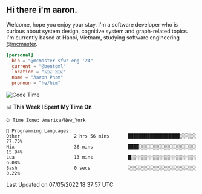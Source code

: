 <h2><b>Hi there i'm aaron. </b></h2>

Welcome, hope you enjoy your stay. I'm a software developer who is curious about system design, cognitive system and graph-related topics. I'm currently based at Hanoi, Vietnam, studying software engineering [@mcmaster](https://www.mcmaster.ca/).

```toml
[personal]
  bio = "@mcmaster sfwr eng '24"
  current = "@bentoml"
  location = "🇻🇳 🇨🇦"
  name = "Aaron Pham"
  pronoun = "he/him"
```
<!--<img src="https://github-readme-stats.vercel.app/api?username=aarnphm&show_icons=true&count_private=true&theme=dark" height="170"/>-->
<!--<img src="https://github-readme-stats.vercel.app/api/top-langs/?username=aarnphm&layout=compact&hide=css&theme=dark" height="170" />-->

<!--START_SECTION:waka-->
![Code Time](http://img.shields.io/badge/Code%20Time-0-blue)

📊 **This Week I Spent My Time On** 

```text
⌚︎ Time Zone: America/New_York

💬 Programming Languages: 
Other                    2 hrs 56 mins       ███████████████████░░░░░░   77.75% 
Nix                      36 mins             ████░░░░░░░░░░░░░░░░░░░░░   15.94% 
Lua                      13 mins             █░░░░░░░░░░░░░░░░░░░░░░░░   6.08% 
Bash                     0 secs              ░░░░░░░░░░░░░░░░░░░░░░░░░   0.22%

```


 Last Updated on 07/05/2022 18:37:57 UTC
<!--END_SECTION:waka-->
